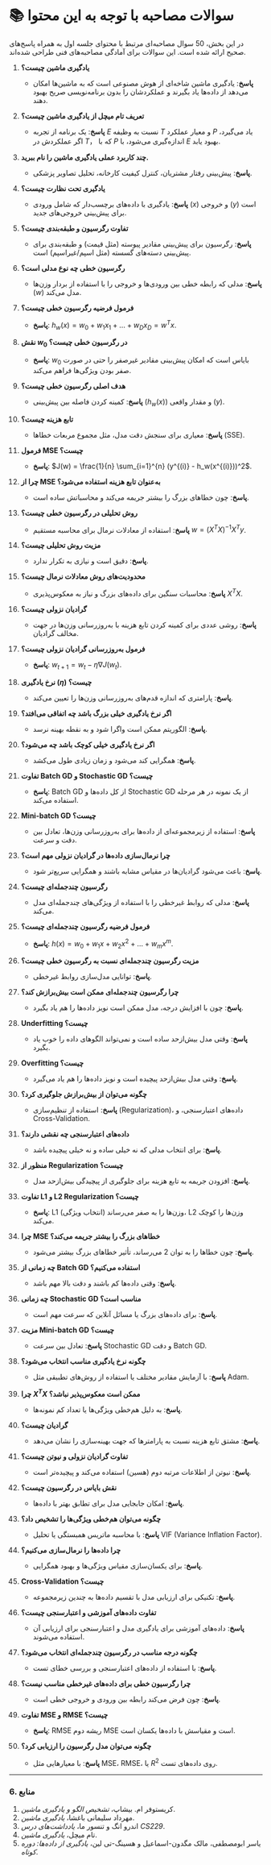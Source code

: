 # 📚 سوالات مصاحبه با توجه به این محتوا

در این بخش، 50 سوال مصاحبه‌ای مرتبط با محتوای جلسه اول به همراه پاسخ‌های صحیح ارائه شده است. این سوالات برای آمادگی مصاحبه‌های فنی طراحی شده‌اند.

1.  **یادگیری ماشین چیست؟**
    * **پاسخ**: یادگیری ماشین شاخه‌ای از هوش مصنوعی است که به ماشین‌ها امکان می‌دهد از داده‌ها یاد بگیرند و عملکردشان را بدون برنامه‌نویسی صریح بهبود دهند.

2.  **تعریف تام میچل از یادگیری ماشین چیست؟**
    * **پاسخ**: یک برنامه از تجربه $E$ نسبت به وظیفه $T$ و معیار عملکرد $P$ یاد می‌گیرد، اگر عملکردش در $T$， که با $P$ اندازه‌گیری می‌شود، با $E$ بهبود یابد.

3.  **چند کاربرد عملی یادگیری ماشین را نام ببرید.**
    * **پاسخ**: پیش‌بینی رفتار مشتریان، کنترل کیفیت کارخانه، تحلیل تصاویر پزشکی.

4.  **یادگیری تحت نظارت چیست؟**
    * **پاسخ**: یادگیری با داده‌های برچسب‌دار که شامل ورودی ($x$) و خروجی ($y$) است برای پیش‌بینی خروجی‌های جدید.

5.  **تفاوت رگرسیون و طبقه‌بندی چیست؟**
    * **پاسخ**: رگرسیون برای پیش‌بینی مقادیر پیوسته (مثل قیمت) و طبقه‌بندی برای پیش‌بینی دسته‌های گسسته (مثل اسپم/غیراسپم) است.

6.  **رگرسیون خطی چه نوع مدلی است؟**
    * **پاسخ**: مدلی که رابطه خطی بین ورودی‌ها و خروجی را با استفاده از بردار وزن‌ها ($w$) مدل می‌کند.

7.  **فرمول فرضیه رگرسیون خطی چیست؟**
    * **پاسخ**: $h_w(x) = w_0 + w_1x_1 + \dots + w_Dx_D = w^T x$.

8.  **نقش $w_0$ در رگرسیون خطی چیست؟**
    * **پاسخ**: $w_0$ بایاس است که امکان پیش‌بینی مقادیر غیرصفر را حتی در صورت صفر بودن ویژگی‌ها فراهم می‌کند.

9.  **هدف اصلی رگرسیون خطی چیست؟**
    * **پاسخ**: کمینه کردن فاصله بین پیش‌بینی ($h_w(x)$) و مقدار واقعی ($y$).

10. **تابع هزینه چیست؟**
    * **پاسخ**: معیاری برای سنجش دقت مدل، مثل مجموع مربعات خطاها (SSE).

11. **فرمول MSE چیست؟**
    * **پاسخ**: $J(w) = \frac{1}{n} \sum_{i=1}^{n} (y^{(i)} - h_w(x^{(i)}))^2$.

12. **چرا از MSE به‌عنوان تابع هزینه استفاده می‌شود؟**
    * **پاسخ**: چون خطاهای بزرگ را بیشتر جریمه می‌کند و محاسباتش ساده است.

13. **روش تحلیلی در رگرسیون خطی چیست؟**
    * **پاسخ**: استفاده از معادلات نرمال برای محاسبه مستقیم $w = (X^T X)^{-1} X^T y$.

14. **مزیت روش تحلیلی چیست؟**
    * **پاسخ**: دقیق است و نیازی به تکرار ندارد.

15. **محدودیت‌های روش معادلات نرمال چیست؟**
    * **پاسخ**: محاسبات سنگین برای داده‌های بزرگ و نیاز به معکوس‌پذیری $X^T X$.

16. **گرادیان نزولی چیست؟**
    * **پاسخ**: روشی عددی برای کمینه کردن تابع هزینه با به‌روزرسانی وزن‌ها در جهت مخالف گرادیان.

17. **فرمول به‌روزرسانی گرادیان نزولی چیست؟**
    * **پاسخ**: $w_{t+1} = w_t - \eta \nabla J(w_t)$.

18. **نرخ یادگیری ($\eta$) چیست؟**
    * **پاسخ**: پارامتری که اندازه قدم‌های به‌روزرسانی وزن‌ها را تعیین می‌کند.

19. **اگر نرخ یادگیری خیلی بزرگ باشد چه اتفاقی می‌افتد؟**
    * **پاسخ**: الگوریتم ممکن است واگرا شود و به نقطه بهینه نرسد.

20. **اگر نرخ یادگیری خیلی کوچک باشد چه می‌شود؟**
    * **پاسخ**: همگرایی کند می‌شود و زمان زیادی طول می‌کشد.

21. **تفاوت Batch GD و Stochastic GD چیست؟**
    * **پاسخ**: Batch GD از کل داده‌ها و Stochastic GD از یک نمونه در هر مرحله استفاده می‌کند.

22. **Mini-batch GD چیست؟**
    * **پاسخ**: استفاده از زیرمجموعه‌ای از داده‌ها برای به‌روزرسانی وزن‌ها، تعادل بین دقت و سرعت.

23. **چرا نرمال‌سازی داده‌ها در گرادیان نزولی مهم است؟**
    * **پاسخ**: باعث می‌شود گرادیان‌ها در مقیاس مشابه باشند و همگرایی سریع‌تر شود.

24. **رگرسیون چندجمله‌ای چیست؟**
    * **پاسخ**: مدلی که روابط غیرخطی را با استفاده از ویژگی‌های چندجمله‌ای مدل می‌کند.

25. **فرمول فرضیه رگرسیون چندجمله‌ای چیست؟**
    * **پاسخ**: $h(x) = w_0 + w_1x + w_2x^2 + \dots + w_mx^m$.

26. **مزیت رگرسیون چندجمله‌ای نسبت به رگرسیون خطی چیست؟**
    * **پاسخ**: توانایی مدل‌سازی روابط غیرخطی.

27. **چرا رگرسیون چندجمله‌ای ممکن است بیش‌برازش کند؟**
    * **پاسخ**: چون با افزایش درجه، مدل ممکن است نویز داده‌ها را هم یاد بگیرد.

28. **Underfitting چیست؟**
    * **پاسخ**: وقتی مدل بیش‌ازحد ساده است و نمی‌تواند الگوهای داده را خوب یاد بگیرد.

29. **Overfitting چیست؟**
    * **پاسخ**: وقتی مدل بیش‌ازحد پیچیده است و نویز داده‌ها را هم یاد می‌گیرد.

30. **چگونه می‌توان از بیش‌برازش جلوگیری کرد؟**
    * **پاسخ**: استفاده از تنظیم‌سازی (Regularization)، داده‌های اعتبارسنجی، و Cross-Validation.

31. **داده‌های اعتبارسنجی چه نقشی دارند؟**
    * **پاسخ**: برای انتخاب مدلی که نه خیلی ساده و نه خیلی پیچیده باشد.

32. **منظور از Regularization چیست؟**
    * **پاسخ**: افزودن جریمه به تابع هزینه برای جلوگیری از پیچیدگی بیش‌ازحد مدل.

33. **تفاوت L1 و L2 Regularization چیست؟**
    * **پاسخ**: L1 وزن‌ها را به صفر می‌رساند (انتخاب ویژگی)، L2 وزن‌ها را کوچک می‌کند.

34. **چرا MSE خطاهای بزرگ را بیشتر جریمه می‌کند؟**
    * **پاسخ**: چون خطاها را به توان 2 می‌رساند، تأثیر خطاهای بزرگ بیشتر می‌شود.

35. **چه زمانی از Batch GD استفاده می‌کنیم؟**
    * **پاسخ**: وقتی داده‌ها کم باشند و دقت بالا مهم باشد.

36. **چه زمانی Stochastic GD مناسب است؟**
    * **پاسخ**: برای داده‌های بزرگ یا مسائل آنلاین که سرعت مهم است.

37. **مزیت Mini-batch GD چیست؟**
    * **پاسخ**: تعادل بین سرعت Stochastic GD و دقت Batch GD.

38. **چگونه نرخ یادگیری مناسب انتخاب می‌شود؟**
    * **پاسخ**: با آزمایش مقادیر مختلف یا استفاده از روش‌های تطبیقی مثل Adam.

39. **چرا $X^T X$ ممکن است معکوس‌پذیر نباشد؟**
    * **پاسخ**: به دلیل هم‌خطی ویژگی‌ها یا تعداد کم نمونه‌ها.

40. **گرادیان چیست؟**
    * **پاسخ**: مشتق تابع هزینه نسبت به پارامترها که جهت بهینه‌سازی را نشان می‌دهد.

41. **تفاوت گرادیان نزولی و نیوتن چیست؟**
    * **پاسخ**: نیوتن از اطلاعات مرتبه دوم (هسین) استفاده می‌کند و پیچیده‌تر است.

42. **نقش بایاس در رگرسیون چیست؟**
    * **پاسخ**: امکان جابجایی مدل برای تطابق بهتر با داده‌ها.

43. **چگونه می‌توان هم‌خطی ویژگی‌ها را تشخیص داد؟**
    * **پاسخ**: با محاسبه ماتریس همبستگی یا تحلیل VIF (Variance Inflation Factor).

44. **چرا داده‌ها را نرمال‌سازی می‌کنیم؟**
    * **پاسخ**: برای یکسان‌سازی مقیاس ویژگی‌ها و بهبود همگرایی.

45. **Cross-Validation چیست؟**
    * **پاسخ**: تکنیکی برای ارزیابی مدل با تقسیم داده‌ها به چندین زیرمجموعه.

46. **تفاوت داده‌های آموزشی و اعتبارسنجی چیست؟**
    * **پاسخ**: داده‌های آموزشی برای یادگیری مدل و اعتبارسنجی برای ارزیابی آن استفاده می‌شوند.

47. **چگونه درجه مناسب در رگرسیون چندجمله‌ای انتخاب می‌شود؟**
    * **پاسخ**: با استفاده از داده‌های اعتبارسنجی و بررسی خطای تست.

48. **چرا رگرسیون خطی برای داده‌های غیرخطی مناسب نیست؟**
    * **پاسخ**: چون فرض می‌کند رابطه بین ورودی و خروجی خطی است.

49. **تفاوت MSE و RMSE چیست؟**
    * **پاسخ**: RMSE ریشه دوم MSE است و مقیاسش با داده‌ها یکسان است.

50. **چگونه می‌توان مدل رگرسیون را ارزیابی کرد؟**
    * **پاسخ**: با معیارهایی مثل MSE، RMSE، یا $R^2$ روی داده‌های تست.

---

### **6. منابع**

1.  کریستوفر ام. بیشاپ، *تشخیص الگو و یادگیری ماشین*.
2.  مهرداد سلیمانی باغشا، *یادگیری ماشین*.
3.  اندرو انگ و تنسور ما، *یادداشت‌های درس CS229*.
4.  تام میچل، *یادگیری ماشین*.
5.  یاسر ابومصطفی، مالک مگدون-اسماعیل و هسینگ-تی لین، *یادگیری از داده‌ها: دوره کوتاه*.
